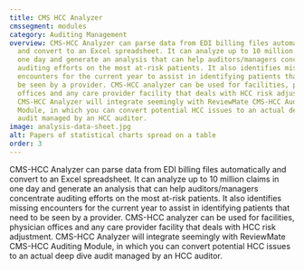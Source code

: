 ```yaml
---
title: CMS HCC Analyzer
cmssegment: modules
category: Auditing Management
overview: CMS-HCC Analyzer can parse data from EDI billing files automatically
  and convert to an Excel spreadsheet. It can analyze up to 10 million claims in
  one day and generate an analysis that can help auditors/managers concentrate
  auditing efforts on the most at-risk patients. It also identifies missing
  encounters for the current year to assist in identifying patients that need to
  be seen by a provider. CMS-HCC analyzer can be used for facilities, physician
  offices and any care provider facility that deals with HCC risk adjustment.
  CMS-HCC Analyzer will integrate seemingly with ReviewMate CMS-HCC Auditing
  Module, in which you can convert potential HCC issues to an actual deep dive
  audit managed by an HCC auditor.
image: analysis-data-sheet.jpg
alt: Papers of statistical charts spread on a table
order: 3
---
```

CMS-HCC Analyzer can parse data from EDI billing files automatically and convert to an Excel spreadsheet. It can analyze up to 10 million claims in one day and generate an analysis that can help auditors/managers concentrate auditing efforts on the most at-risk patients. It also identifies missing encounters for the current year to assist in identifying patients that need to be seen by a provider. CMS-HCC analyzer can be used for facilities, physician offices and any care provider facility that deals with HCC risk adjustment. CMS-HCC Analyzer will integrate seemingly with ReviewMate CMS-HCC Auditing Module, in which you can convert potential HCC issues to an actual deep dive audit managed by an HCC auditor.
